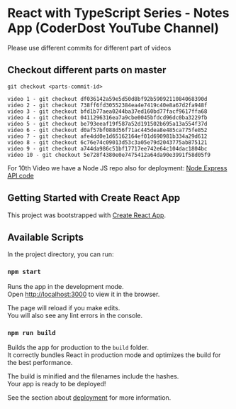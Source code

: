 # React with TypeScript Series - Notes App (CoderDost YouTube Channel)

Please use different commits for different part of videos

## Checkout different parts on master

```git checkout <parts-commit-id>```

```
video 1 - git checkout df036142a59e5d50d8bf92b5909211084068390d
video 2 - git checkout 738ff6fd30552384ea4e7419c40e8a67d2fa948f
video 3 - git checkout bfd1b77aea0244ba37ed160bd77facf9617ffa68
video 4 - git checkout 0411296316ea7a9cbe0045bfdcd96dc0ba3229fb
video 5 - git checkout be793eeaf19f587a52d191502b695a13a554f37d
video 6 - git checkout d0af57bf088d56f71ac445dea8e485ca775fe852
video 7 - git checkout afe4dd0e1d65162164ef01d690981b334a29d612
video 8 - git checkout 6c76e74c09013d53c3a05e79d2043775ab875121
video 9 - git checkout a744da986c51bf17717ee742e64c104dac1804bc
video 10 - git checkout 5e728f4380e0e7475412a64da90e3991f58d05f9
```

For 10th Video we have a Node JS repo also for deployment:
[Node Express API code](https://github.com/coderdost/node-express-mongoose-rest-API)


## Getting Started with Create React App

This project was bootstrapped with [Create React App](https://github.com/facebook/create-react-app).

## Available Scripts

In the project directory, you can run:

### `npm start`

Runs the app in the development mode.\
Open [http://localhost:3000](http://localhost:3000) to view it in the browser.

The page will reload if you make edits.\
You will also see any lint errors in the console.


### `npm run build`

Builds the app for production to the `build` folder.\
It correctly bundles React in production mode and optimizes the build for the best performance.

The build is minified and the filenames include the hashes.\
Your app is ready to be deployed!

See the section about [deployment](https://facebook.github.io/create-react-app/docs/deployment) for more information.

